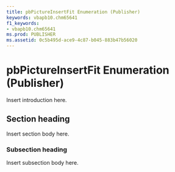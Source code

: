 ```yaml
---
title: pbPictureInsertFit Enumeration (Publisher)
keywords: vbapb10.chm65641
f1_keywords:
- vbapb10.chm65641
ms.prod: PUBLISHER
ms.assetid: 0c5b495d-ace9-4c87-b045-883b47b56020
---
```



# pbPictureInsertFit Enumeration (Publisher)

Insert introduction here.


## Section heading

Insert section body here.


### Subsection heading

Insert subsection body here.


